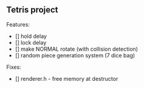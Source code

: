 ## Tetris project
Features:
- [] hold delay
- [] lock delay
- [] make NORMAL rotate (with collision detection)
- [] random piece generation system (7 dice bag)

Fixes:
- [] renderer.h - free memory at destructor
